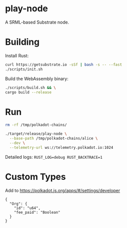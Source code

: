# play-node

A SRML-based Substrate node.

# Building

Install Rust:

```bash
curl https://getsubstrate.io -sSf | bash -s -- --fast
./scripts/init.sh
```

Build the WebAssembly binary:

```bash
./scripts/build.sh && \
cargo build --release
```

# Run

```bash
rm -rf /tmp/polkadot-chains/

./target/release/play-node \
  --base-path /tmp/polkadot-chains/alice \
  --dev \
  --telemetry-url ws://telemetry.polkadot.io:1024
```

Detailed logs: `RUST_LOG=debug RUST_BACKTRACE=1`

# Custom Types

Add to https://polkadot.js.org/apps/#/settings/developer

```
{
  "Org": {
    "id": "u64",
    "fee_paid": "Boolean"
  }
}
```